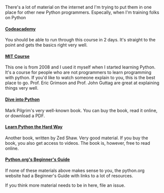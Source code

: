 There's a lot of material on the internet and I'm trying to put them in one
place for other new Python programmers. Especally, when I'm training folks on
Python

#### [Codeacademy][ca]
You should be able to run through this course in 2 days. It's straight to the point and gets the basics right very well.


#### [MIT Course][mit]
This one is from 2008 and I used it myself when I started learning Python. It's a course for people who are not programmers to learn programming with python. If you'd like to watch someone explain to you, this is the best place to go.  Prof. Eric Grimson and Prof. John Guttag are great at explaining things very well.

#### [Dive into Python][dive]
Mark Pilgrim's very well-known book. You can buy the book, read it online, or download a PDF.

#### [Learn Python the Hard Way][hardpy]
Another book, written by Zed Shaw. Very good material. If you buy the book, you also get access to videos. The book is, however, free to read online.

#### [Python.org's Beginner's Guide][beg-guide]
If none of these materials above makes sense to you, the python.org website had a Beginner's Guide with links to a lot of resources.

If you think more material needs to be in here, file an issue.

[mit]: http://ocw.mit.edu/courses/electrical-engineering-and-computer-science/6-00-introduction-to-computer-science-and-programming-fall-2008/video-lectures/
[ca]: http://www.codecademy.com/en/tracks/python
[dive]: http://www.diveintopython.net/
[hardpy]: http://learnpythonthehardway.org/book/
[beg-guide]: https://wiki.python.org/moin/BeginnersGuide
